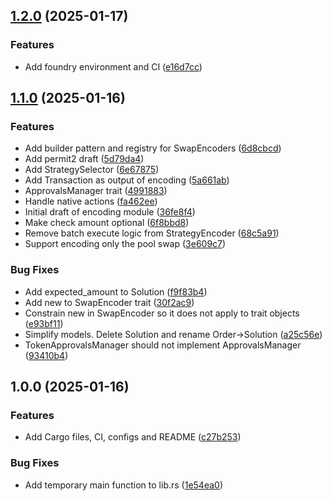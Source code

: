 ## [1.2.0](https://github.com/propeller-heads/tycho-execution/compare/1.1.0...1.2.0) (2025-01-17)


### Features

* Add foundry environment and CI ([e16d7cc](https://github.com/propeller-heads/tycho-execution/commit/e16d7ccb8ef978dd2abe3993ea0981c2dae8d7e0))

## [1.1.0](https://github.com/propeller-heads/tycho-execution/compare/1.0.0...1.1.0) (2025-01-16)


### Features

* Add builder pattern and registry for SwapEncoders ([6d8cbcd](https://github.com/propeller-heads/tycho-execution/commit/6d8cbcd80ca7b3b57128a96ba9ede6ac8927103e))
* Add permit2 draft ([5d79da4](https://github.com/propeller-heads/tycho-execution/commit/5d79da44f393826e7c85b9340a44e82d79a91400))
* Add StrategySelector ([6e67875](https://github.com/propeller-heads/tycho-execution/commit/6e6787582169aa99d9530f35dee69ce7218172b9))
* Add Transaction as output of encoding ([5a661ab](https://github.com/propeller-heads/tycho-execution/commit/5a661ab6caa0ee19fed0fbac470476927ac26a2d))
* ApprovalsManager trait ([4991883](https://github.com/propeller-heads/tycho-execution/commit/4991883fc81e83c9be955df9fe82f84555d41d7c))
* Handle native actions ([fa462ee](https://github.com/propeller-heads/tycho-execution/commit/fa462ee9f3cce3d339f0bc1645b7ce8bd6d42cf0))
* Initial draft of encoding module ([36fe8f4](https://github.com/propeller-heads/tycho-execution/commit/36fe8f4b763ffb336ae3eac739b2d00e1796b7d9))
* Make check amount optional ([6f8bbd8](https://github.com/propeller-heads/tycho-execution/commit/6f8bbd89a54266af61670467c7b2b1125a635c8c))
* Remove batch execute logic from StrategyEncoder ([68c5a91](https://github.com/propeller-heads/tycho-execution/commit/68c5a914ebf7eef086c7fbeb8464e83f31670048))
* Support encoding only the pool swap ([3e609c7](https://github.com/propeller-heads/tycho-execution/commit/3e609c75aefaff7c4627c39c9d328961b656658c))


### Bug Fixes

* Add expected_amount to Solution ([f9f83b4](https://github.com/propeller-heads/tycho-execution/commit/f9f83b439f5ecf0ea9186a21a4a1fe3591173c03))
* Add new to SwapEncoder trait ([30f2ac9](https://github.com/propeller-heads/tycho-execution/commit/30f2ac9f6b1d71bcadce06ff22722cb231e16799))
* Constrain new in SwapEncoder so it does not apply to trait objects ([e93bf11](https://github.com/propeller-heads/tycho-execution/commit/e93bf11a85514a2bda2ebf123f56db29b4c37070))
* Simplify models. Delete Solution and rename Order->Solution ([a25c56e](https://github.com/propeller-heads/tycho-execution/commit/a25c56e66727290b4d573a368f2f2ff4eab3ccb2))
* TokenApprovalsManager should not implement ApprovalsManager ([93410b4](https://github.com/propeller-heads/tycho-execution/commit/93410b4fe2d0f6b59fc8c7049a151fa73faaf393))

## 1.0.0 (2025-01-16)


### Features

* Add Cargo files, CI, configs and README ([c27b253](https://github.com/propeller-heads/tycho-execution/commit/c27b253ef5182fd44d58a743d618929ed364adeb))


### Bug Fixes

* Add temporary main function to lib.rs ([1e54ea0](https://github.com/propeller-heads/tycho-execution/commit/1e54ea045ee8448da45a273683fb3b608ed741d8))

